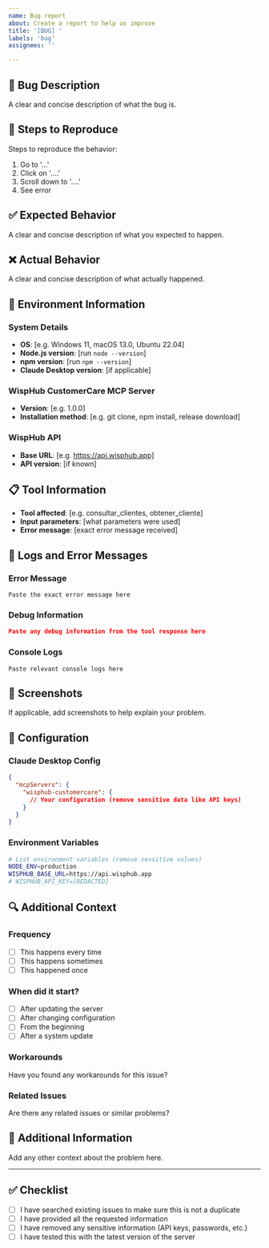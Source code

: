```yaml
---
name: Bug report
about: Create a report to help us improve
title: '[BUG] '
labels: 'bug'
assignees: ''

---
```


## 🐛 Bug Description
A clear and concise description of what the bug is.

## 🔄 Steps to Reproduce
Steps to reproduce the behavior:
1. Go to '...'
2. Click on '....'
3. Scroll down to '....'
4. See error

## ✅ Expected Behavior
A clear and concise description of what you expected to happen.

## ❌ Actual Behavior
A clear and concise description of what actually happened.

## 📱 Environment Information

### System Details
- **OS**: [e.g. Windows 11, macOS 13.0, Ubuntu 22.04]
- **Node.js version**: [run `node --version`]
- **npm version**: [run `npm --version`]
- **Claude Desktop version**: [if applicable]

### WispHub CustomerCare MCP Server
- **Version**: [e.g. 1.0.0]
- **Installation method**: [e.g. git clone, npm install, release download]

### WispHub API
- **Base URL**: [e.g. https://api.wisphub.app]
- **API version**: [if known]

## 📋 Tool Information
- **Tool affected**: [e.g. consultar_clientes, obtener_cliente]
- **Input parameters**: [what parameters were used]
- **Error message**: [exact error message received]

## 📄 Logs and Error Messages

### Error Message
```
Paste the exact error message here
```

### Debug Information
```json
Paste any debug information from the tool response here
```

### Console Logs
```
Paste relevant console logs here
```

## 📸 Screenshots
If applicable, add screenshots to help explain your problem.

## 🔧 Configuration

### Claude Desktop Config
```json
{
  "mcpServers": {
    "wisphub-customercare": {
      // Your configuration (remove sensitive data like API keys)
    }
  }
}
```

### Environment Variables
```bash
# List environment variables (remove sensitive values)
NODE_ENV=production
WISPHUB_BASE_URL=https://api.wisphub.app
# WISPHUB_API_KEY=[REDACTED]
```

## 🔍 Additional Context

### Frequency
- [ ] This happens every time
- [ ] This happens sometimes
- [ ] This happened once

### When did it start?
- [ ] After updating the server
- [ ] After changing configuration
- [ ] From the beginning
- [ ] After a system update

### Workarounds
Have you found any workarounds for this issue?

### Related Issues
Are there any related issues or similar problems?

## 📝 Additional Information
Add any other context about the problem here.

---

## ✅ Checklist
- [ ] I have searched existing issues to make sure this is not a duplicate
- [ ] I have provided all the requested information
- [ ] I have removed any sensitive information (API keys, passwords, etc.)
- [ ] I have tested this with the latest version of the server